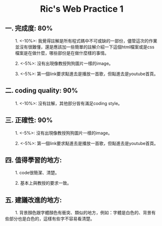 <h1 style="text-align:center;">Ric's Web Practice 1</h1>
<h2>一. 完成度: 80%</h2>
<p style="padding-left:25pt">1. <-10%>: 我覺得註解是所有程式碼中不可或缺的一部份，儘管這次的作業並沒有很難懂，還是應該加一些簡單的註解介紹一下這個html檔案或是css檔案是在做什麼，哪些部份是在做什麼樣的事情。</p>
<p style="text-indent:25pt">2. <-5%>: 沒有出現像教授狗狗圖片一樣的image。</p>
<p style="text-indent:25pt">3. <-5%>: 第一個link要求點進去是播放一首歌，但點進去是youtube首頁。</p>
<h2>二. coding quality: 90%</h2>
<p style="text-indent:25pt">1. <-10%>: 沒有註解，其他部分皆有滿足coding style。</p>
<h2>三. 正確性: 90%</h2>
<p style="text-indent:25pt">1. <-5%>: 沒有出現像教授狗狗圖片一樣的image。</p>
<p style="text-indent:25pt">2. <-5%>: 第一個link要求點進去是播放一首歌，但點進去是youtube首頁。</p>
<h2>四. 值得學習的地方:</h2>
<p style="text-indent:25pt">1. code很簡潔、清楚。</p>
<p style="text-indent:25pt">2. 基本上與教授的要求一致。</p>
<h2>五. 建議改進的地方:</h2>
<p style="text-indent:25pt">1. 背景顏色跟字體顏色有衝突、類似的地方，例如：字體是白色的、背景有些部分也是白色的，這樣有些字不容易看清楚。</p>

